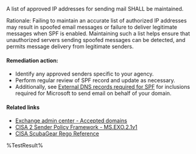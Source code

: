 A list of approved IP addresses for sending mail SHALL be maintained.

Rationale: Failing to maintain an accurate list of authorized IP addresses may result in spoofed email messages or failure to deliver legitimate messages when SPF is enabled. Maintaining such a list helps ensure that unauthorized servers sending spoofed messages can be detected, and permits message delivery from legitimate senders.

#### Remediation action:

* Identify any approved senders specific to your agency.
* Perform regular review of SPF record and update as necessary.
* Additionally, see [External DNS records required for SPF](https://learn.microsoft.com/en-us/microsoft-365/enterprise/external-domain-name-system-records?view=o365-worldwide#external-dns-records-required-for-spf) for inclusions required for Microsoft to send email on behalf of your domain.

#### Related links

* [Exchange admin center - Accepted domains](https://admin.exchange.microsoft.com/#/accepteddomains)
* [CISA 2 Sender Policy Framework - MS.EXO.2.1v1](https://github.com/cisagov/ScubaGear/blob/main/PowerShell/ScubaGear/baselines/exo.md#msexo21v1)
* [CISA ScubaGear Rego Reference](https://github.com/cisagov/ScubaGear/blob/main/PowerShell/ScubaGear/Rego/EXOConfig.rego#L58)

<!--- Results --->
%TestResult%